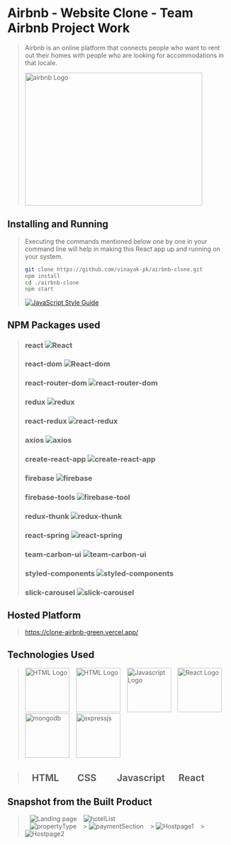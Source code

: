 # Airbnb - Website Clone - Team Airbnb Project Work

> Airbnb is an online platform that connects people who want to rent out their homes with people who are looking for accommodations in that locale.
>
>  <img src="https://clone-airbnb-green.vercel.app/static/media/Logo.b97e3ebb.svg" width="400" height="300"  alt = "airbnb Logo"/>

## Installing and Running

> Executing the commands mentioned below one by one in your command line will help in making this React app up and running on your system.
>
> ```bash
> git clone https://github.com/vinayak-pk/airbnb-clone.git
> npm install
> cd ./airbnb-clone
> npm start
> ```
>
> [![JavaScript Style Guide](https://img.shields.io/badge/code_style-standard-brightgreen.svg)](https://standardjs.com)

## NPM Packages used

> ### react ![React](https://img.shields.io/npm/v/react.svg)
>
> ### react-dom ![React-dom](https://img.shields.io/npm/v/react-dom.svg)
>
> ### react-router-dom ![react-router-dom](https://img.shields.io/npm/v/react.svg)
>
> ### redux ![redux](https://img.shields.io/npm/v/redux.svg)
>
> ### react-redux ![react-redux](https://img.shields.io/npm/v/react-redux.svg)
>
> ### axios ![axios](https://img.shields.io/npm/v/axios.svg)
>
> ### create-react-app ![create-react-app](https://img.shields.io/npm/v/create-react-app.svg)
>
> ### firebase ![firebase](https://img.shields.io/npm/v/firebase.svg)
>
> ### firebase-tools ![firebase-tool](https://img.shields.io/npm/v/firebase-tools.svg)
>
> ### redux-thunk ![redux-thunk](https://img.shields.io/npm/v/redux-thunk.svg)
>
> ### react-spring ![react-spring](https://img.shields.io/npm/v/react-spring.svg)
>
> ### team-carbon-ui ![team-carbon-ui](https://img.shields.io/npm/v/team-carbon-ui.svg)
>
> ### styled-components ![styled-components](https://img.shields.io/npm/v/styled-components.svg)
>
> ### slick-carousel ![slick-carousel](https://img.shields.io/npm/v/slick-carousel.svg)

## Hosted Platform

> https://clone-airbnb-green.vercel.app/

## Technologies Used

> <img src = "https://i.stack.imgur.com/PgcSR.png" width = "100" height = "100" alt = "HTML Logo"/>
> &ensp; <img src = "https://upload.wikimedia.org/wikipedia/commons/thumb/d/d5/CSS3_logo_and_wordmark.svg/1200px-CSS3_logo_and_wordmark.svg.png" width = "100" height = "100" alt ="HTML Logo"/>
> &ensp; <img src = "https://cdn.iconscout.com/icon/free/png-256/javascript-2752148-2284965.png" width = "100" height = "100" alt = "Javascript Logo">
> &ensp; <img src = "https://seeklogo.net/wp-content/uploads/2020/09/react-logo-512x512.png" width = "100" height = "100"alt ="React Logo" />
> &ensp; <img src = "https://encrypted-tbn0.gstatic.com/images?q=tbn:ANd9GcQ7EoRJu321RSf8QQZR8XJ2zL7LIDHsQhRfwQ&usqp=CAU" width = "100" height = "100" alt = "mongodb">
> &ensp; <img src = "https://encrypted-tbn0.gstatic.com/images?q=tbn:ANd9GcSR5Yv5C7VdZ6U4OLPJCARyYMb4EMHMndVR5Q&usqp=CAU" width = "100" height = "100"alt ="expressjs" />


> ## &ensp; HTML &emsp; &ensp;CSS &emsp; &ensp; Javascript &emsp; React

## Snapshot from the Built Product

> &ensp; <img src = "https://drive.google.com/file/d/1uCaoD_btgnvPH25hriui6R3_je03CuOi/view?usp=sharing" alt = "Landing page" /> 
> &ensp; <img src = "https://drive.google.com/file/d/1inQSxHJw9dkUpcxLwB7LU0hsXudADgT_/view?usp=sharing" alt = "hotelList" />  
> &ensp; <img src = "https://drive.google.com/file/d/156TEOS4i8SDemqzl40IVisK0xoNT_juR/view?usp=sharing" alt = "propertyType" /> 
> &ensp; > <img src = "https://drive.google.com/file/d/1vOBJr13V07RokEypLtnwTWlworBGag0X/view?usp=sharing" alt = "paymentSection" /> 
> &ensp; > <img src = "https://drive.google.com/file/d/1bkXH9grTOnOD0MZuidFcc2codtYxzJmM/view?usp=sharing" alt = "Hostpage1" />
> &ensp; > <img src = "https://drive.google.com/file/d/1217zFJVKDslBp3d-zCK_j2uALO0xocj1/view?usp=sharing" alt = "Hostpage2" />
